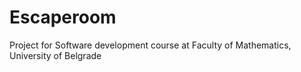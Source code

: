 # Escaperoom
Project for Software development course at Faculty of Mathematics, University of Belgrade
